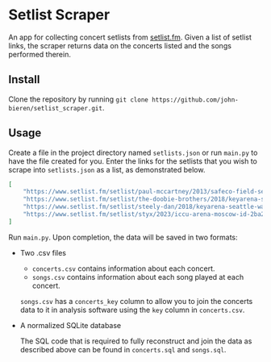 # Setlist Scraper

An app for collecting concert setlists from [setlist.fm](https://www.setlist.fm/). Given a list of setlist links, the scraper returns data on the concerts listed and the songs performed therein.

## Install

Clone the repository by running `git clone https://github.com/john-bieren/setlist_scraper.git`.

## Usage

Create a file in the project directory named `setlists.json` or run `main.py` to have the file created for you. Enter the links for the setlists that you wish to scrape into `setlists.json` as a list, as demonstrated below.

```JSON
[
    "https://www.setlist.fm/setlist/paul-mccartney/2013/safeco-field-seattle-wa-33c6acbd.html",
    "https://www.setlist.fm/setlist/the-doobie-brothers/2018/keyarena-seattle-wa-73ed5635.html",
    "https://www.setlist.fm/setlist/steely-dan/2018/keyarena-seattle-wa-73ed5629.html",
    "https://www.setlist.fm/setlist/styx/2023/iccu-arena-moscow-id-2ba244de.html"
]
```

Run `main.py`. Upon completion, the data will be saved in two formats:
* Two .csv files
    * `concerts.csv` contains information about each concert.
    * `songs.csv` contains information about each song played at each concert.

    `songs.csv` has a `concerts_key` column to allow you to join the concerts data to it in analysis software using the `key` column in `concerts.csv`.

* A normalized SQLite database

    The SQL code that is required to fully reconstruct and join the data as described above can be found in `concerts.sql` and `songs.sql`.
